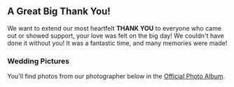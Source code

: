 ## A Great Big Thank You!
We want to extend our most heartfelt **THANK YOU** to everyone who came out or showed support, your love was felt on the big day! We couldn't have done it without you! It was a fantastic time, and many memories were made!

### Wedding Pictures
You'll find photos from our photographer below in the [Official Photo Album](https://meghanklein.pic-time.com/ZlQgrkEMlPYQ4).